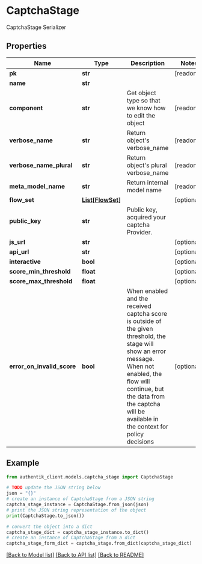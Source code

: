 # CaptchaStage

CaptchaStage Serializer

## Properties

Name | Type | Description | Notes
------------ | ------------- | ------------- | -------------
**pk** | **str** |  | [readonly] 
**name** | **str** |  | 
**component** | **str** | Get object type so that we know how to edit the object | [readonly] 
**verbose_name** | **str** | Return object&#39;s verbose_name | [readonly] 
**verbose_name_plural** | **str** | Return object&#39;s plural verbose_name | [readonly] 
**meta_model_name** | **str** | Return internal model name | [readonly] 
**flow_set** | [**List[FlowSet]**](FlowSet.md) |  | [optional] 
**public_key** | **str** | Public key, acquired your captcha Provider. | 
**js_url** | **str** |  | [optional] 
**api_url** | **str** |  | [optional] 
**interactive** | **bool** |  | [optional] 
**score_min_threshold** | **float** |  | [optional] 
**score_max_threshold** | **float** |  | [optional] 
**error_on_invalid_score** | **bool** | When enabled and the received captcha score is outside of the given threshold, the stage will show an error message. When not enabled, the flow will continue, but the data from the captcha will be available in the context for policy decisions | [optional] 

## Example

```python
from authentik_client.models.captcha_stage import CaptchaStage

# TODO update the JSON string below
json = "{}"
# create an instance of CaptchaStage from a JSON string
captcha_stage_instance = CaptchaStage.from_json(json)
# print the JSON string representation of the object
print(CaptchaStage.to_json())

# convert the object into a dict
captcha_stage_dict = captcha_stage_instance.to_dict()
# create an instance of CaptchaStage from a dict
captcha_stage_form_dict = captcha_stage.from_dict(captcha_stage_dict)
```
[[Back to Model list]](../README.md#documentation-for-models) [[Back to API list]](../README.md#documentation-for-api-endpoints) [[Back to README]](../README.md)


